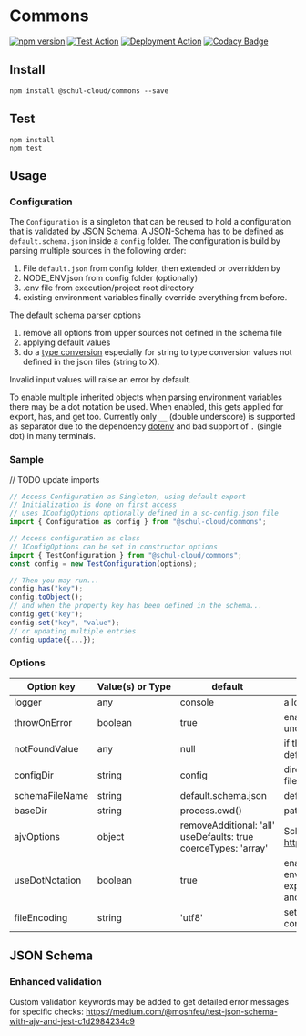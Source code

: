 # Commons

[![npm version](https://badge.fury.io/js/%40schul-cloud%2Fcommons.svg)](https://www.npmjs.com/package/@schul-cloud/commons)
[![Test Action](https://github.com/schul-cloud/commons/workflows/Node%20CI/badge.svg)](https://github.com/schul-cloud/commons/actions)
[![Deployment Action](https://github.com/schul-cloud/commons/workflows/Build%20and%20Publish/badge.svg)](https://github.com/schul-cloud/commons/actions)
[![Codacy Badge](https://api.codacy.com/project/badge/Grade/fd0d792b16a342a69df80cc4e96ef1f8)](https://www.codacy.com/manual/schul-cloud/commons?utm_source=github.com&utm_medium=referral&utm_content=schul-cloud/commons&utm_campaign=Badge_Grade)

<!--
[![Build Status][travis-image]][travis-url]
[![Dependency Status][daviddm-image]][daviddm-url]
[![Coverage percentage][coveralls-image]][coveralls-url]
[![experimental](http://badges.github.io/stability-badges/dist/experimental.svg)](http://github.com/badges/stability-badges)
-->

## Install

    npm install @schul-cloud/commons --save

## Test

    npm install
    npm test

## Usage

### Configuration

The `Configuration` is a singleton that can be reused to hold a configuration that is validated by JSON Schema. A JSON-Schema has to be defined as `default.schema.json` inside a `config` folder. The configuration is build by parsing multiple sources in the following order:

1. File `default.json` from config folder, then extended or overridden by
2. NODE_ENV.json from config folder (optionally)
3. .env file from execution/project root directory
4. existing environment variables finally override everything from before.

The default schema parser options

1. remove all options from upper sources not defined in the schema file
2. applying default values
3. do a [type conversion](https://ajv.js.org/coercion.html) especially for string to type conversion values not defined in the json files (string to X).

Invalid input values will raise an error by default.

To enable multiple inherited objects when parsing environment variables there may be a dot notation be used. When enabled, this gets applied for export, has, and get too. Currently only `__` (double underscore) is supported as separator due to the dependency [dotenv](https://www.npmjs.com/package/dotenv#should-i-have-multiple-env-files) and bad support of `.` (single dot) in many terminals.

### Sample

// TODO update imports

```javascript
// Access Configuration as Singleton, using default export
// Initialization is done on first access
// uses IConfigOptions optionally defined in a sc-config.json file
import { Configuration as config } from "@schul-cloud/commons";

// Access configuration as class
// IConfigOptions can be set in constructor options
import { TestConfiguration } from "@schul-cloud/commons";
const config = new TestConfiguration(options);

// Then you may run...
config.has("key");
config.toObject();
// and when the property key has been defined in the schema...
config.get("key");
config.set("key", "value");
// or updating multiple entries
config.update({...});
```

### Options

| Option&nbsp;key | Value(s)&nbsp;or&nbsp;Type | default                                                                               | Description                                                                                                                             |
| --------------- | -------------------------- | ------------------------------------------------------------------------------------- | --------------------------------------------------------------------------------------------------------------------------------------- |
| logger          | any                        | console                                                                               | a logger instance                                                                                                                       |
| throwOnError    | boolean                    | true                                                                                  | enable throwing an error when an undefined configuration value is requested                                                             |
| notFoundValue   | any                        | null                                                                                  | if throwOnError is not set true, an alternate default value may returned                                                                |
| configDir       | string                     | config                                                                                | directory where schema and configuration files are located                                                                              |
| schemaFileName  | string                     | default.schema.json                                                                   | default schema file name                                                                                                                |
| baseDir         | string                     | process.cwd()                                                                         | path to folder where configDir is located                                                                                               |
| ajvOptions      | object                     | removeAdditional:&nbsp;'all' <br>useDefaults:&nbsp;true <br>coerceTypes:&nbsp;'array' | Schema Parser Options, see https://github.com/epoberezkin/ajv#options                                                                   |
| useDotNotation  | boolean                    | true                                                                                  | enables dot notation for parsing environment variables (not json files!) and exporting the current config using has, get, and toObject. |
| fileEncoding    | string                     | 'utf8'                                                                                | set file encoding for imported schema and configuration files                                                                           |

## JSON Schema

### Enhanced validation

Custom validation keywords may be added to get detailed error messages for specific checks:
https://medium.com/@moshfeu/test-json-schema-with-ajv-and-jest-c1d2984234c9
